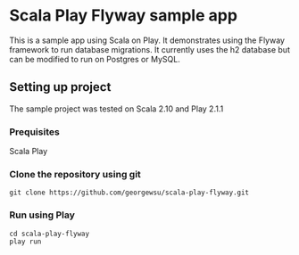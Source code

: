 # Scala Play Flyway sample app
This is a sample app using Scala on Play. It demonstrates using the Flyway framework to run database migrations.
It currently uses the h2 database but can be modified to run on Postgres or MySQL.

## Setting up project

The sample project was tested on Scala 2.10 and Play 2.1.1

###  Prequisites

Scala
Play

### Clone the repository using git

    git clone https://github.com/georgewsu/scala-play-flyway.git

### Run using Play

    cd scala-play-flyway
    play run

